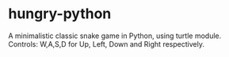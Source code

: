 # hungry-python
A minimalistic classic snake game in Python, using turtle module.  
Controls: W,A,S,D for Up, Left, Down and Right respectively.
